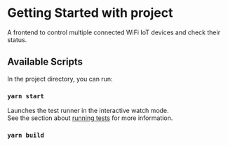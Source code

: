 # Getting Started with project
A frontend to control multiple connected WiFi IoT devices and check their status.
## Available Scripts

In the project directory, you can run:

### `yarn start`

Launches the test runner in the interactive watch mode.\
See the section about [running tests](https://facebook.github.io/create-react-app/docs/running-tests) for more information.

### `yarn build`


